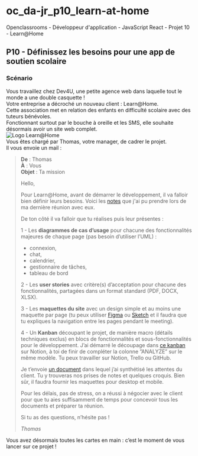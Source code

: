 # oc_da-jr_p10_learn-at-home
Openclassrooms - Développeur d'application - JavaScript React - Projet 10 - Learn@Home

## P10 - Définissez les besoins pour une app de soutien scolaire
### Scénario
Vous travaillez chez Dev4U, une petite agence web dans laquelle tout le monde a une double casquette !  
Votre entreprise a décroché un nouveau client : Learn@Home.  
Cette association met en relation des enfants en difficulté scolaire avec des tuteurs bénévoles.  
Fonctionnant surtout par le bouche à oreille et les SMS, elle souhaite désormais avoir un site web complet.   
![Logo Learn@Home](https://user.oc-static.com/upload/2023/12/26/17036188872639_Capture%20d%E2%80%99e%CC%81cran%202023-12-26%20a%CC%80%2020.27.52.png)   
Vous êtes chargé par Thomas, votre manager, de cadrer le projet.  
Il vous envoie un mail :

> **De** : Thomas  
> **À** : Vous  
> **Objet** : Ta mission 
> 
> Hello,
> 
> Pour Learn@Home, avant de démarrer le développement, il va falloir bien définir leurs besoins. 
Voici les [notes](https://s3-eu-west-1.amazonaws.com/course.oc-static.com/projects/Front-End+V2/P8+-+Gestion+de+projet/Notes+-+Re%CC%81union+Learn%40Home.pdf) que j'ai pu prendre lors de ma dernière réunion avec eux. 
> 
> De ton côté il va falloir que tu réalises puis leur présentes :
> 
> 1 - Les **diagrammes de cas d’usage** pour chacune des fonctionnalités majeures de chaque page (pas besoin d’utiliser l’UML) : 
> - connexion,
> - chat,
> - calendrier,
> - gestionnaire de tâches,
> - tableau de bord
> 
> 2 - Les **user stories** avec critère(s) d’acceptation pour chacune des fonctionnalités, partagées dans un format standard (PDF, DOCX, XLSX).
> 
> 3 - Les **maquettes du site** avec un design simple et au moins une maquette par page (tu peux utiliser [Figma](http://figma.com/) ou [Sketch](https://www.sketch.com/) et il faudra que tu expliques la navigation entre les pages pendant le meeting). 
> 
> 4 - Un **Kanban** découpant le projet, de manière macro (détails techniques exclus) en blocs de fonctionnalités et sous-fonctionnalités pour le développement.
J’ai démarré le découpage dans [ce kanban](https://www.notion.so/openclassrooms/Dev4U-projet-Learn-Home-972828849f7947289c23756d323a6335) sur Notion, à toi de finir de compléter la colonne ”ANALYZE” sur le même modèle. Tu peux travailler sur Notion, Trello ou GitHub.   
>
> Je t’envoie [un document](https://s3-eu-west-1.amazonaws.com/course.oc-static.com/projects/Front-End+V2/P8+-+Gestion+de+projet/Notes+-+Re%CC%81union+Learn%40Home.pdf) dans lequel j’ai synthétisé les attentes du client.
Tu y trouveras nos prises de notes et quelques croquis. Bien sûr, il faudra fournir les maquettes pour desktop et mobile.
>
> Pour les délais, pas de stress, on a réussi à négocier avec le client pour que tu aies suffisamment de temps pour concevoir tous les documents et préparer ta réunion.     
> 
> Si tu as des questions, n’hésite pas ! 
> 
> _Thomas_  

Vous avez désormais toutes les cartes en main : c’est le moment de vous lancer sur ce projet !  
